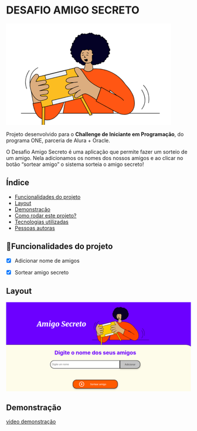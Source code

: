# DESAFIO AMIGO SECRETO
![AMIGO SECRETO](assets/amigo-secreto.png)


Projeto desenvolvido para o **Challenge de Iniciante em Programação**, do programa ONE, parceria de Alura + Oracle.

O Desafio Amigo Secreto é uma aplicação que permite fazer um sorteio de um amigo. Nela adicionamos os nomes dos nossos amigos e ao clicar no botão “sortear amigo” o sistema sorteia o amigo secreto!

## Índice
- <a href="#funcionalidades">Funcionalidades do projeto<a/>
- <a href="#layout">Layout<a/>
- <a href="#demonstração">Demonstração<a/>
- <a href="#rodar">Como rodar este projeto?<a/>
- <a href="#tecnologias">Tecnologias utilizadas<a/>
- <a href="#autoras">Pessoas autoras<a/>

## 📱Funcionalidades do projeto

-[x] Adicionar nome de amigos

-[x] Sortear amigo secreto

## Layout
![tela de sorteio](assets/site_amigo_secreto.png)

## Demonstração
[video demonstração](assets/video_amigo_secreto.webm)

